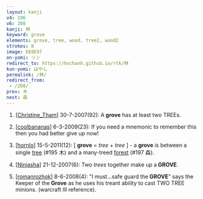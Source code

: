 ```yaml
---
layout: kanji
v4: 196
v6: 208
kanji: 林
keyword: grove
elements: grove, tree, wood, tree2, wood2
strokes: 8
image: E69E97
on-yomi: リン
redirect_to: https://hochanh.github.io/rtk/林
kun-yomi: はやし
permalink: /林/
redirect_from:
 - /208/
prev: 木
next: 森
---
```


1) [<a href="http://kanji.koohii.com/profile/Christine_Tham">Christine_Tham</a>] 30-7-2007(92): A<strong> grove</strong> has at least two TREEs.

2) [<a href="http://kanji.koohii.com/profile/coolbananas">coolbananas</a>] 6-3-2009(23): If you need a mnemonic to remember this then you had better give up now!

3) [<a href="http://kanji.koohii.com/profile/hornlo">hornlo</a>] 15-5-2011(12): [ <strong>grove</strong> = <em>tree</em> + <em>tree</em> ] - a <strong>grove</strong> is between a single <a href="../v4/195.html">tree</a> (#195 木) and a many-treed <a href="../v4/197.html">forest</a> (#197 森).

4) [<a href="http://kanji.koohii.com/profile/Ninjasha">Ninjasha</a>] 21-12-2007(6): Two <em>trees</em> together make up a<strong> GROVE</strong>.

5) [<a href="http://kanji.koohii.com/profile/romanrozhok">romanrozhok</a>] 8-6-2008(4): &quot;I must...safe guard the<strong> GROVE</strong>&quot; says the Keeper of the<strong> Grove</strong> as he uses his treant ability to cast TWO TREE minions. (warcraft III reference).

